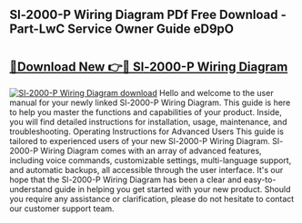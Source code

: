 ## Sl-2000-P Wiring Diagram PDf Free Download - Part-LwC Service Owner Guide eD9pO

# <h2><a href="http://dfsb0g.blite.top/?on=Sl-2000-P+Wiring+Diagram">🔗Download New 👉🔴 Sl-2000-P Wiring Diagram</a></h2>

[![Sl-2000-P Wiring Diagram download](https://i.imgur.com/lujVjoI.png)](http://dfsb0g.blite.top/?on=Sl-2000-P+Wiring+Diagram)
Hello and welcome to the user manual for your newly linked Sl-2000-P Wiring Diagram. This guide is here to help you master the functions and capabilities of your product. Inside, you will find detailed instructions for installation, usage, maintenance, and troubleshooting. Operating Instructions for Advanced Users This guide is tailored to experienced users of your new Sl-2000-P Wiring Diagram. Sl-2000-P Wiring Diagram comes with an array of advanced features, including voice commands, customizable settings, multi-language support, and automatic backups, all accessible through the user interface. It's our hope that the Sl-2000-P Wiring Diagram has been a clear and easy-to-understand guide in helping you get started with your new product. Should you require any assistance or clarification, please do not hesitate to contact our customer support team.
